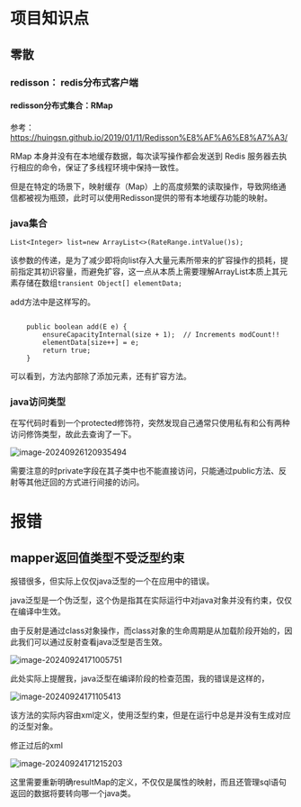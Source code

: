 # 项目知识点

## 零散

### redisson： redis分布式客户端

#### redisson分布式集合：RMap

参考：https://huingsn.github.io/2019/01/11/Redisson%E8%AF%A6%E8%A7%A3/

RMap 本身并没有在本地缓存数据，每次读写操作都会发送到 Redis 服务器去执行相应的命令，保证了多线程环境中保持一致性。



但是在特定的场景下，映射缓存（Map）上的高度频繁的读取操作，导致网络通信都被视为瓶颈，此时可以使用Redisson提供的带有本地缓存功能的映射。



### java集合

`List<Integer> list=new ArrayList<>(RateRange.intValue()s);`

该参数的传递，是为了减少即将向list存入大量元素所带来的扩容操作的损耗，提前指定其初识容量，而避免扩容，这一点从本质上需要理解ArrayList本质上其元素存储在数组`transient Object[] elementData;`



add方法中是这样写的。

```

    public boolean add(E e) {
        ensureCapacityInternal(size + 1);  // Increments modCount!!
        elementData[size++] = e;
        return true;
    }
```

可以看到，方法内部除了添加元素，还有扩容方法。

### java访问类型

在写代码时看到一个protected修饰符，突然发现自己通常只使用私有和公有两种访问修饰类型，故此去查询了一下。

<img src="http://obimage.wenzhuo4657.cn/image-20240926120935494.png" alt="image-20240926120935494"  />

需要注意的时private字段在其子类中也不能直接访问，只能通过public方法、反射等其他迂回的方式进行间接的访问。



# 报错

## mapper返回值类型不受泛型约束

报错很多，但实际上仅仅java泛型的一个在应用中的错误。

java泛型是一个伪泛型，这个伪是指其在实际运行中对java对象并没有约束，仅仅在编译中生效。

由于反射是通过class对象操作，而class对象的生命周期是从加载阶段开始的，因此我们可以通过反射查看java泛型是否生效。

![image-20240924171005751](http://obimage.wenzhuo4657.cn/image-20240924171005751.png)

此处实际上提醒我，java泛型在编译阶段的检查范围，我的错误是这样的，

![image-20240924171105413](http://obimage.wenzhuo4657.cn/image-20240924171105413.png)

该方法的实际内容由xml定义，使用泛型约束，但是在运行中总是并没有生成对应的泛型对象。

修正过后的xml

![image-20240924171215203](http://obimage.wenzhuo4657.cn/image-20240924171215203.png)

这里需要重新明确resultMap的定义，不仅仅是属性的映射，而且还管理sql语句返回的数据将要转向哪一个java类。

